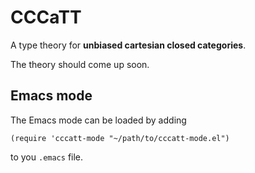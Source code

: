 # CCCaTT

A type theory for **unbiased cartesian closed categories**.

The theory should come up soon.

## Emacs mode

The Emacs mode can be loaded by adding

```
(require 'cccatt-mode "~/path/to/cccatt-mode.el")
```

to you `.emacs` file.
